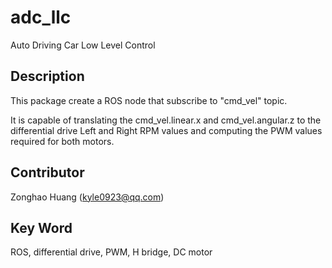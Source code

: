 # adc_llc
Auto Driving Car Low Level Control

## Description
This package create a ROS node that subscribe to "cmd_vel" topic.

It is capable of translating the cmd_vel.linear.x and cmd_vel.angular.z to the differential drive Left and Right RPM values and computing the PWM values required for both motors.

## Contributor
Zonghao Huang (kyle0923@qq.com)

## Key Word
ROS, differential drive, PWM, H bridge, DC motor

